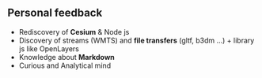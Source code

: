 ## Personal feedback

* Rediscovery of **Cesium** & Node js
* Discovery of streams (WMTS) and **file transfers** (gltf, b3dm ...) + library js like OpenLayers
* Knowledge about **Markdown**
* Curious and Analytical mind
